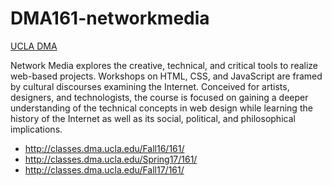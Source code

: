 # DMA161-networkmedia

[UCLA DMA](http://dma.ucla.edu)

Network Media explores the creative, technical, and critical tools to realize web-based projects. Workshops on HTML, CSS, and JavaScript are framed by cultural discourses examining the Internet. Conceived for artists, designers, and technologists, the course is focused on gaining a deeper understanding of the technical concepts in web design while learning the history of the Internet as well as its social, political, and philosophical implications.

* http://classes.dma.ucla.edu/Fall16/161/
* http://classes.dma.ucla.edu/Spring17/161/
* http://classes.dma.ucla.edu/Fall17/161/